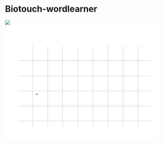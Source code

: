 # Biotouch-wordlearner
![](outputs/output_Biotouch/pics/chart3D/charts_rita_battilocchi_5_ITALIC_movementPoints/animated.gif)
![](outputs/output_Biotouch/pics/animation/word_rita_battilocchi_5_ITALIC_movementPoints_animation.gif)
